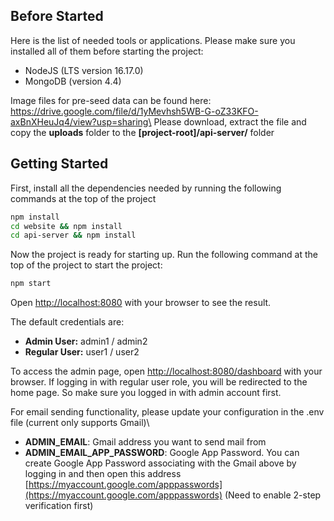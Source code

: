 ## Before Started
Here is the list of needed tools or applications. Please make sure you installed all of them before starting the project:
- NodeJS (LTS version 16.17.0)
- MongoDB (version 4.4)

Image files for pre-seed data can be found here: https://drive.google.com/file/d/1yMevhsh5WB-G-oZ33KFO-axBnXHeuJq4/view?usp=sharing\
Please download, extract the file and copy the **uploads** folder to the **[project-root]/api-server/** folder

## Getting Started

First, install all the dependencies needed by running the following commands at the top of the project

```bash
npm install
cd website && npm install
cd api-server && npm install
```

Now the project is ready for starting up. Run the following command at the top of the project to start the project:
```bash
npm start
```

Open [http://localhost:8080](http://localhost:8080) with your browser to see the result.

The default credentials are:
- **Admin User:** admin1 / admin2
- **Regular User:** user1 / user2


To access the admin page, open [http://localhost:8080/dashboard](http://localhost:8080/dashboard) with your browser. If logging in with regular user role, you will be redirected to the home page. So make sure you logged in with admin account first.

For email sending functionality, please update your configuration in the .env file (current only supports Gmail)\
- **ADMIN_EMAIL**: Gmail address you want to send mail from
- **ADMIN_EMAIL_APP_PASSWORD**: Google App Password. You can create Google App Password associating with the Gmail above by logging in and then open this address [https://myaccount.google.com/apppasswords](https://myaccount.google.com/apppasswords) (Need to enable 2-step verification first)
